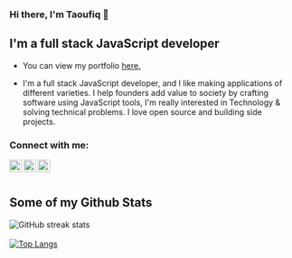 ### Hi there, I'm Taoufiq 👋

## I'm a full stack JavaScript developer

- <p align='left'> You can view my portfolio <a href='https://www.taoufiqlotfi.tech/' target=_blank><u>here</u>.</a></p>
- I'm a full stack JavaScript developer, and I like making applications of different varieties. I help founders add value to society by crafting software using JavaScript tools, I'm really interested in Technology & solving technical problems. I love open source and building side projects.


### Connect with me:

[<img align="left" alt="Taoufiq Lotfi | Facebook" width="22px" src="https://cdn.jsdelivr.net/npm/simple-icons@3.13.0/icons/facebook.svg" />][facebook]
[<img align="left" alt="Taoufiq Lotfi | LinkedIn" width="22px" src="https://cdn.jsdelivr.net/npm/simple-icons@v3/icons/linkedin.svg" />][linkedin]
[<img align="left" alt="Taoufiq Lotfi | Instagram" width="22px" src="https://cdn.jsdelivr.net/npm/simple-icons@v3/icons/instagram.svg" />][instagram]

<br />
<br />

[facebook]: https://www.facebook.com/tao101/
[linkedin]: https://www.linkedin.com/in/taoufiq-lotfi-2365094b/
[instagram]: https://www.instagram.com/taoufiqlotfi/
## Some of my Github Stats
![GitHub streak stats](https://github-readme-streak-stats.herokuapp.com/?user=tao101)
<br />
<br />
[![Top Langs](https://github-readme-stats.vercel.app/api/top-langs/?username=tao101)](https://github.com/yermakovaa/github-readme-stats)
